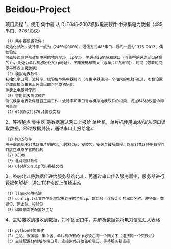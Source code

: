 # Beidou-Project
项目流程
1、使用 集中器 从 DLT645-2007模拟电表软件 中采集电力数据（485串口、376.1协议）

    （1）集中器设置软件：
    初始化参数：波特率一般为（2400或9600）、通信方式485串口、规约一般为1376-2013、偶校验位
    可直接读取并修改集中器的物理地址，ip地址，主通道ip地址和端口（与集中器通过网口通信的ip，此处为单片机初始化的ip地址），子网掩码和网关（与单片机的相同），时间（修改时间便于整点上报数据）
    （2）模拟电表软件：
    初始化串口号、波特率、校验位与集中器相同（与集中器使用一个相同的电脑串口），参数设置完成直接点击右上角退出即可完成初始化
    挂表上电即可使用
    （3）智能电表测试软件
    测试模拟电表软件是否正常工作：波特率和串口号与模拟电表软件的相同，发送645协议指令即可查询
    （4）645协议和376.1协议文档
    
2、等待整点 集中器 将数据通过网口上报给 单片机，单片机使用uip协议从网口读取数据，经过数据封装，通过串口上报给北斗

    （1）MDK5软件
    用于编译基于STM32单片机的北斗终端代码，安装包、安装与破解教程、以及STM32使用教程可百度正点原子官网找到
    （2）XCOM
    （3）北斗测试软件
    （4）uip协议与uip代码移植文档
    
3、终端北斗将数据传递给服务器的北斗，再通过串口传入服务器中，服务器进行数据包解析，通过TCP协议上传给主站

    （1）linux环境搭建
    （2）config.txt文件中配置需要连接的主机ip、端口号、连接北斗的串口名称、波特率、数据位、停止位、校验位
    （3）编译前需先配置好主站
    
4、主站接收到接收到数据，打印到窗口中，并解析数据包将电力信息汇入表格

    （1）python环境搭建
    （2）主站、服务器、集中器、单片机所有的ip必须在同一个网关下（连接同一个交换机）
    （3）主站配置ip地址与端口号，连接网络开始监听端口，等待服务器连接

